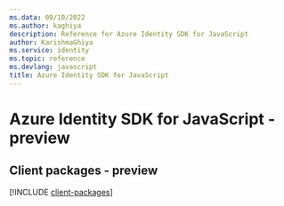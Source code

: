 ```yaml
---
ms.data: 09/10/2022
ms.author: kaghiya
description: Reference for Azure Identity SDK for JavaScript
author: KarishmaGhiya
ms.service: identity
ms.topic: reference
ms.devlang: javascript
title: Azure Identity SDK for JavaScript
---
```

# Azure Identity SDK for JavaScript - preview

## Client packages - preview
[!INCLUDE [client-packages](identity-client-index.md)]